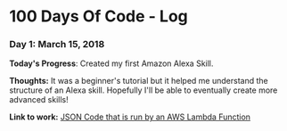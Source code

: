 # 100 Days Of Code - Log

### Day 1: March 15, 2018

**Today's Progress**: Created my first Amazon Alexa Skill.

**Thoughts:** It was a beginner's tutorial but it helped me understand the structure of an Alexa skill. Hopefully I'll be able to eventually create more advanced skills!

**Link to work:** [JSON Code that is run by an AWS Lambda Function](https://github.com/lorbichara/100-days-of-code/blob/master/myschoolfacts.js)